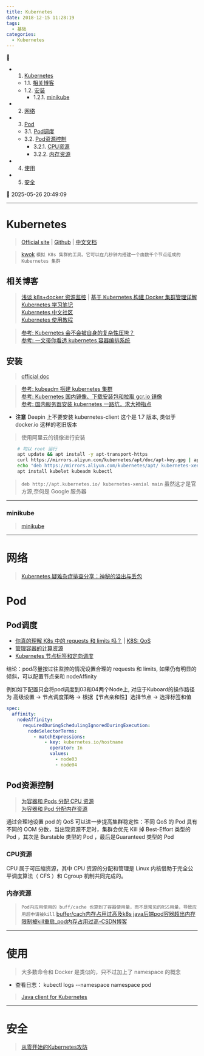 ```yaml
---
title: Kubernetes
date: 2018-12-15 11:28:19
tags:
  - 基础
categories:
  - Kubernetes
---
```


💠

- 1. [Kubernetes](#kubernetes)
    - 1.1. [相关博客](#相关博客)
    - 1.2. [安装](#安装)
        - 1.2.1. [minikube](#minikube)
- 2. [网络](#网络)
- 3. [Pod](#pod)
    - 3.1. [Pod调度](#pod调度)
    - 3.2. [Pod资源控制](#pod资源控制)
        - 3.2.1. [CPU资源](#cpu资源)
        - 3.2.2. [内存资源](#内存资源)
- 4. [使用](#使用)
- 5. [安全](#安全)

💠 2025-05-26 20:49:09
****************************************

# Kubernetes
> [Official site](https://kubernetes.io/) | [Github](https://github.com/kubernetes/kubernetes) | [中文文档](https://kubernetes.io/zh-cn/docs/concepts/)

> [kwok](https://github.com/kubernetes-sigs/kwok) `模拟 K8s 集群的工具。它可以在几秒钟内搭建一个由数千个节点组成的 Kubernetes 集群`

## 相关博客

> [浅谈 k8s+docker 资源监控](https://segmentfault.com/a/1190000003898140) | [基于 Kubernetes 构建 Docker 集群管理详解](http://www.csdn.net/article/2014-12-24/2823292-Docker-Kubernetes)  
> [Kubernetes 学习笔记 ](http://wdxtub.com/2017/06/05/k8s-note/)   
> [Kubernetes 中文社区](https://www.kubernetes.org.cn/doc-45)  
> [Kubernetes 使用教程](https://github.com/chaseSpace/k8s-tutorial-cn)

> [参考: Kubernetes 会不会被自身的复杂性压垮？](http://www.infoq.com/cn/articles/will-kubernetes-collapse-under-the-weight-of-its-complexity)  
> [参考: 一文带你看透 kubernetes 容器编排系统](https://my.oschina.net/qcloudcommunity/blog/2998211)

## 安装

> [official doc](https://kubernetes.io/docs/tasks/tools/install-kubectl/)

> [参考: kubeadm 搭建 kubernetes 集群](https://mritd.me/2016/10/29/set-up-kubernetes-cluster-by-kubeadm/)  
> [参考: Kubernetes 国内镜像、下载安装包和拉取 gcr.io 镜像](https://blog.csdn.net/nklinsirui/article/details/80581286)  
> [参考: 国内服务器安装 kubernetes 一路坑，求大神指点 ](http://dockone.io/question/1225#!answer_form)

- **注意** Deepin 上不要安装 kubernetes-client 这个是 1.7 版本, 类似于 docker.io 这样的老旧版本

> 使用阿里云的镜像进行安装

```sh
    # 均以 root 运行
    apt update && apt install -y apt-transport-https
    curl https://mirrors.aliyun.com/kubernetes/apt/doc/apt-key.gpg | apt-key add -
    echo "deb https://mirrors.aliyun.com/kubernetes/apt/ kubernetes-xenial main" > /etc/apt/sources.list.d/kubernetes.list
    apt install kubelet kubeadm kubectl
```
> `deb http://apt.kubernetes.io/ kubernetes-xenial main` 虽然这才是官方源,奈何是 Google 服务器

************************

### minikube
> [minikube](https://minikube.sigs.k8s.io/docs/start/)

************************


# 网络
> [Kubernetes 疑难杂症排查分享：神秘的溢出与丢包 ](https://tencentcloudcontainerteam.github.io/2020/01/13/kubernetes-overflow-and-drop/)

# Pod
## Pod调度
- [你真的理解 K8s 中的 requests 和 limits 吗？](https://kubesphere.io/zh/blogs/deep-dive-into-the-k8s-request-and-limit) | [K8S: QoS](https://kubernetes.io/docs/tasks/configure-pod-container/quality-service-pod/)
- [管理容器的计算资源](https://kuboard.cn/learning/k8s-intermediate/config/computing-resource.html)
- [Kubernetes 节点标签和定向调度](http://zongming.net/read-1333/)

结论：pod尽量按过往监控的情况设置合理的 requests 和 limits, 如果仍有明显的倾斜，可以配置节点亲和 nodeAffinity

例如如下配置只会将pod调度到03和04两个Node上, 对应于Kuboard的操作路径为 高级设置 -> 节点调度策略 -> 根据【节点亲和性】选择节点 -> 选择标签和值
```yml
spec:
  affinity:
    nodeAffinity:
      requiredDuringSchedulingIgnoredDuringExecution:
        nodeSelectorTerms:
          - matchExpressions:
              - key: kubernetes.io/hostname
                operator: In
                values:
                  - node03
                  - node04
```

## Pod资源控制
> [为容器和 Pods 分配 CPU 资源](https://kubernetes.io/zh-cn/docs/tasks/configure-pod-container/assign-cpu-resource/)  
> [为容器和 Pod 分配内存资源](https://kubernetes.io/zh-cn/docs/tasks/configure-pod-container/assign-memory-resource/)  

通过合理地设置 pod 的 QoS 可以进一步提高集群稳定性：不同 QoS 的 Pod 具有不同的 OOM 分数，当出现资源不足时，集群会优先 Kill 掉 Best-Effort 类型的 Pod ，其次是 Burstable 类型的 Pod ，最后是Guaranteed 类型的 Pod

### CPU资源
CPU 属于可压缩资源，其中 CPU 资源的分配和管理是 Linux 内核借助于完全公平调度算法（ CFS ）和 Cgroup 机制共同完成的。

### 内存资源

> `Pod内应用使用的 buff/cache 也算到了容器使用量，而不是常见的RSS用量，导致应用超申请被kill` [buffer/cach内存占用过高及k8s java后端pod容器超出内存限制被kill重启_pod内存占用过高-CSDN博客](https://blog.csdn.net/qq_26545503/article/details/121309744)  


************************

# 使用
> 大多数命令和 Docker 是类似的，只不过加上了 namespace 的概念

- 查看日志： kubectl logs --namespace namespace pod

> [Java client for Kubernetes](https://github.com/fabric8io/kubernetes-client)

************************

# 安全
> [从零开始的Kubernetes攻防](https://github.com/neargle/my-re0-k8s-security)
